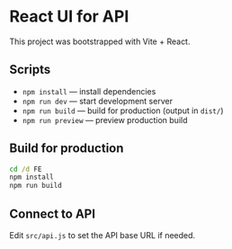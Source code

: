 # React UI for API

This project was bootstrapped with Vite + React.

## Scripts

- `npm install` — install dependencies
- `npm run dev` — start development server
- `npm run build` — build for production (output in `dist/`)
- `npm run preview` — preview production build

## Build for production

```cmd
cd /d FE
npm install
npm run build
```

## Connect to API

Edit `src/api.js` to set the API base URL if needed.
